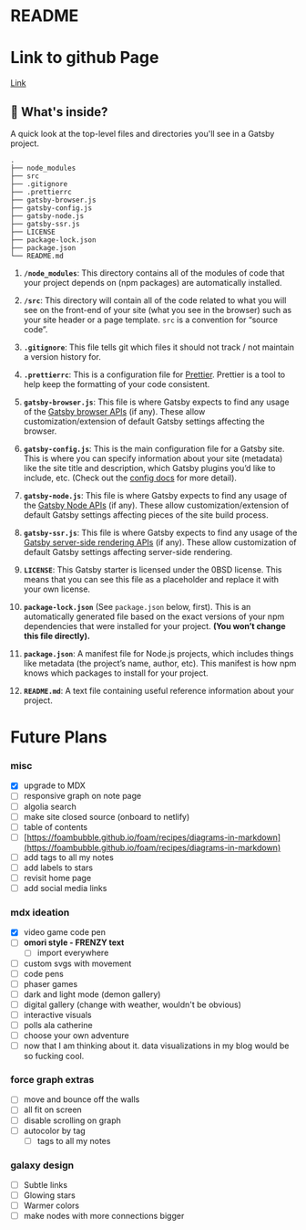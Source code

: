# README
# Link to github Page
[Link](https://tunaphish.me)

## 🧐 What's inside?

A quick look at the top-level files and directories you'll see in a Gatsby project.

    .
    ├── node_modules
    ├── src
    ├── .gitignore
    ├── .prettierrc
    ├── gatsby-browser.js
    ├── gatsby-config.js
    ├── gatsby-node.js
    ├── gatsby-ssr.js
    ├── LICENSE
    ├── package-lock.json
    ├── package.json
    └── README.md

1.  **`/node_modules`**: This directory contains all of the modules of code that your project depends on (npm packages) are automatically installed.

2.  **`/src`**: This directory will contain all of the code related to what you will see on the front-end of your site (what you see in the browser) such as your site header or a page template. `src` is a convention for “source code”.

3.  **`.gitignore`**: This file tells git which files it should not track / not maintain a version history for.

4.  **`.prettierrc`**: This is a configuration file for [Prettier](https://prettier.io/). Prettier is a tool to help keep the formatting of your code consistent.

5.  **`gatsby-browser.js`**: This file is where Gatsby expects to find any usage of the [Gatsby browser APIs](https://www.gatsbyjs.com/docs/browser-apis/) (if any). These allow customization/extension of default Gatsby settings affecting the browser.

6.  **`gatsby-config.js`**: This is the main configuration file for a Gatsby site. This is where you can specify information about your site (metadata) like the site title and description, which Gatsby plugins you’d like to include, etc. (Check out the [config docs](https://www.gatsbyjs.com/docs/gatsby-config/) for more detail).

7.  **`gatsby-node.js`**: This file is where Gatsby expects to find any usage of the [Gatsby Node APIs](https://www.gatsbyjs.com/docs/node-apis/) (if any). These allow customization/extension of default Gatsby settings affecting pieces of the site build process.

8.  **`gatsby-ssr.js`**: This file is where Gatsby expects to find any usage of the [Gatsby server-side rendering APIs](https://www.gatsbyjs.com/docs/ssr-apis/) (if any). These allow customization of default Gatsby settings affecting server-side rendering.

9.  **`LICENSE`**: This Gatsby starter is licensed under the 0BSD license. This means that you can see this file as a placeholder and replace it with your own license.

10. **`package-lock.json`** (See `package.json` below, first). This is an automatically generated file based on the exact versions of your npm dependencies that were installed for your project. **(You won’t change this file directly).**

11. **`package.json`**: A manifest file for Node.js projects, which includes things like metadata (the project’s name, author, etc). This manifest is how npm knows which packages to install for your project.

12. **`README.md`**: A text file containing useful reference information about your project.

# Future Plans

### misc

- [x]  upgrade to MDX
- [ ]  responsive graph on note page
- [ ]  algolia search
- [ ]  make site closed source (onboard to netlify)
- [ ]  table of contents
- [ ]  [https://foambubble.github.io/foam/recipes/diagrams-in-markdown](https://foambubble.github.io/foam/recipes/diagrams-in-markdown)
- [ ]  add tags to all my notes
- [ ]  add labels to stars
- [ ]  revisit home page
- [ ]  add social media links

### mdx ideation

- [x]  video game code pen
- [ ]  **omori style - FRENZY text**
    - [ ]  import everywhere
- [ ]  custom svgs with movement
- [ ]  code pens
- [ ]  phaser games
- [ ]  dark and light mode (demon gallery)
- [ ]  digital gallery (change with weather, wouldn't be obvious)
- [ ]  interactive visuals
- [ ]  polls ala catherine
- [ ]  choose your own adventure
- [ ]  now that I am thinking about it. data visualizations in my blog would be so fucking cool.

### force graph extras

- [ ]  move and bounce off the walls
- [ ]  all fit on screen
- [ ]  disable scrolling on graph
- [ ]  autocolor by tag
    - [ ]  tags to all my notes

### galaxy design

- [ ]  Subtle links
- [ ]  Glowing stars
- [ ]  Warmer colors
- [ ]  make nodes with more connections bigger